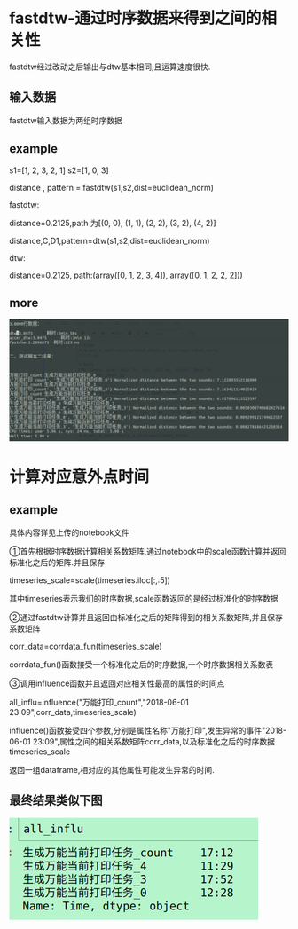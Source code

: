 fastdtw-通过时序数据来得到之间的相关性
=====

fastdtw经过改动之后输出与dtw基本相同,且运算速度很快.



输入数据
----

fastdtw输入数据为两组时序数据




example
---


s1=[1, 2, 3, 2, 1]
s2=[1, 0, 3]

distance , pattern = fastdtw(s1,s2,dist=euclidean_norm)

fastdtw:

distance=0.2125,path 为[(0, 0), (1, 1), (2, 2), (3, 2), (4, 2)]


distance,C,D1,pattern=dtw(s1,s2,dist=euclidean_norm)

dtw:

distance=0.2125, path:(array([0, 1, 2, 3, 4]), array([0, 1, 2, 2, 2]))



more
----

![](https://github.com/Orientsoft/prophet-suite/blob/master/fastdtw_corr/2019-03-22%2015-32-39%20%E7%9A%84%E5%B1%8F%E5%B9%95%E6%88%AA%E5%9B%BE.png)



计算对应意外点时间
===


example
---

具体内容详见上传的notebook文件


①首先根据时序数据计算相关系数矩阵,通过notebook中的scale函数计算并返回标准化之后的矩阵.并且保存


timeseries_scale=scale(timeseries.iloc[:,:5])


其中timeseries表示我们的时序数据,scale函数返回的是经过标准化的时序数据



②通过fastdtw计算并且返回由标准化之后的矩阵得到的相关系数矩阵,并且保存系数矩阵


corr_data=corrdata_fun(timeseries_scale)


corrdata_fun()函数接受一个标准化之后的时序数据,一个时序数据相关系数表


③调用influence函数并且返回对应相关性最高的属性的时间点


all_influ=influence("万能打印_count","2018-06-01 23:09",corr_data,timeseries_scale)


influence()函数接受四个参数,分别是属性名称"万能打印",发生异常的事件"2018-06-01 23:09",属性之间的相关系数矩阵corr_data,以及标准化之后的时序数据timeseries_scale

返回一组dataframe,相对应的其他属性可能发生异常的时间.


最终结果类似下图
----

![](https://github.com/Orientsoft/prophet-suite/blob/master/fastdtw_corr/2019-03-28%2015-32-44%20%E7%9A%84%E5%B1%8F%E5%B9%95%E6%88%AA%E5%9B%BE.png)
